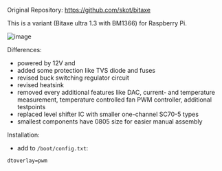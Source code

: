 Original Repository: https://github.com/skot/bitaxe


This is a variant (Bitaxe ultra 1.3 with BM1366) for Raspberry Pi.

![image](https://github.com/shufps/piaxe/assets/3079832/26420be6-9c2b-4226-b3f1-904a380de3df)



Differences:

- powered by 12V and
- added some protection like TVS diode and fuses
- revised buck switching regulator circuit
- revised heatsink
- removed every additional features like DAC, current- and temperature measurement, temperature controlled fan PWM controller, additional testpoints
- replaced level shifter IC with smaller one-channel SC70-5 types
- smallest components have 0805 size for easier manual assembly

Installation:

- add to `/boot/config.txt`:
```
dtoverlay=pwm
```
